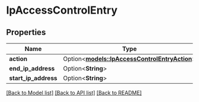 # IpAccessControlEntry

## Properties

Name | Type | Description | Notes
------------ | ------------- | ------------- | -------------
**action** | Option<[**models::IpAccessControlEntryAction**](IPAccessControlEntryAction.md)> |  | [optional]
**end_ip_address** | Option<**String**> |  | [optional]
**start_ip_address** | Option<**String**> |  | [optional]

[[Back to Model list]](../README.md#documentation-for-models) [[Back to API list]](../README.md#documentation-for-api-endpoints) [[Back to README]](../README.md)



